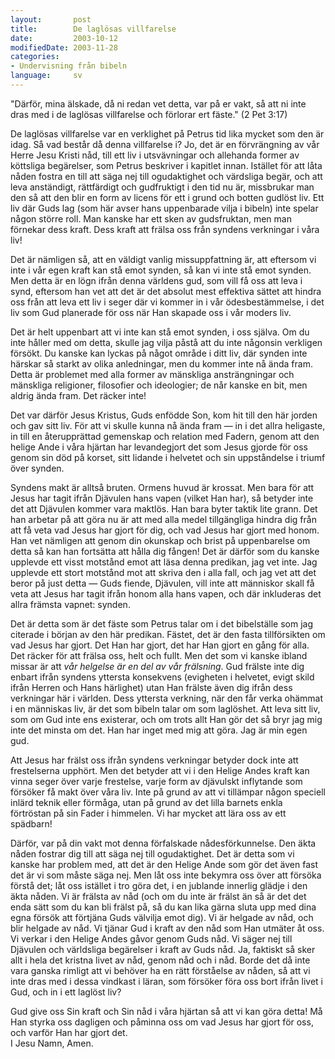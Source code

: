 ```yaml
---
layout:       post
title:        De laglösas villfarelse
date:         2003-10-12
modifiedDate: 2003-11-28
categories:
- Undervisning från bibeln
language:     sv
---
```

"Därför, mina älskade, då ni redan vet detta, var på er vakt, så att ni inte dras med i de laglösas villfarelse och förlorar ert fäste." (2 Pet 3:17)

De laglösas villfarelse var en verklighet på Petrus tid lika mycket som den är idag.  Så vad består då denna villfarelse i?  Jo, det är en förvrängning av vår Herre Jesu Kristi nåd, till ett liv i utsvävningar och allehanda former av köttsliga begärelser, som Petrus beskriver i kapitlet innan.  Istället för att låta nåden fostra en till att säga nej till ogudaktighet och värdsliga begär, och att leva anständigt, rättfärdigt och gudfruktigt i den tid nu är, missbrukar man den så att den blir en form av licens för ett i grund och botten gudlöst liv. Ett  liv där Guds lag (som här avser hans uppenbarade vilja i bibeln) inte spelar någon större roll.  Man kanske har ett sken av
gudsfruktan, men man förnekar dess kraft.  Dess kraft att frälsa oss från syndens verkningar i våra liv!

Det är nämligen så, att en väldigt vanlig missuppfattning är, att eftersom vi inte i vår egen kraft kan stå emot synden, så kan vi inte stå emot synden.  Men detta är en lögn ifrån denna världens gud, som vill få oss att leva i synd, eftersom han vet att det är det absolut mest effektiva sättet att hindra oss från att leva ett liv i seger där vi kommer in i vår ödesbestämmelse, i det liv som Gud planerade för oss när Han skapade oss i vår moders liv.

Det är helt uppenbart att vi inte kan stå emot synden, i oss själva.  Om du inte håller med om detta, skulle jag vilja påstå att du inte någonsin verkligen försökt.  Du kanske kan lyckas på något område i ditt liv, där synden inte härskar så starkt av olika anledningar, men du kommer inte nå ända fram.  Detta är problemet med alla former av mänskliga ansträngningar och mänskliga religioner, filosofier och ideologier; de når kanske en bit, men aldrig ända fram.  Det räcker inte!

Det var därför Jesus Kristus, Guds enfödde Son, kom hit till den här jorden och gav sitt liv.  För att vi skulle kunna nå ända fram &mdash; in i det allra heligaste, in till en återupprättad gemenskap och
relation med Fadern, genom att den helige Ande i våra hjärtan har levandegjort det som Jesus gjorde för oss genom sin död på korset, sitt lidande i helvetet och sin uppståndelse i triumf över synden.

Syndens makt är alltså bruten.  Ormens huvud är krossat.  Men bara för att Jesus har tagit ifrån Djävulen hans vapen (vilket Han har), så betyder inte det att Djävulen kommer vara maktlös.  Han bara byter taktik lite grann.  Det han arbetar på att göra nu är att med alla medel tillgängliga hindra dig från att få veta vad Jesus har gjort för dig, och vad Jesus har gjort med honom.  Han vet nämligen att genom din okunskap och brist på uppenbarelse om detta så kan han fortsätta att hålla dig fången!  Det är därför som du kanske upplevde ett visst motstånd emot att läsa denna predikan, jag vet inte.  Jag upplevde ett stort motstånd mot att skriva den i alla fall, och jag vet att det beror på just detta &mdash; Guds fiende, Djävulen, vill inte att människor skall få veta att Jesus har tagit ifrån honom alla hans vapen, och där inkluderas det allra främsta vapnet: synden.

Det är detta som är det fäste som Petrus talar om i det bibelställe som jag citerade i början av den här predikan.  Fästet, det är den fasta tillförsikten om vad Jesus har gjort.  Det Han har gjort, det har Han gjort en gång för alla.  Det räcker för att frälsa oss, helt och fullt.  Men det som vi kanske ibland missar är att <em>vår helgelse är en del av vår frälsning</em>.  Gud frälste inte dig enbart ifrån syndens yttersta konsekvens (evigheten i helvetet, evigt skild ifrån Herren och Hans härlighet) utan Han frälste även dig ifrån dess verkningar här i världen.  Dess yttersta verkning, när den får verka ohämmat i en människas liv, är det som bibeln talar om som laglöshet. Att leva sitt liv, som om Gud inte ens existerar, och om trots allt Han gör det så bryr jag mig inte det minsta om det.  Han har inget med mig att göra.  Jag är min egen gud.

Att Jesus har frälst oss ifrån syndens verkningar betyder dock inte att frestelserna upphört.  Men det betyder att vi i den Helige Andes kraft kan vinna seger över varje frestelse, varje form av djävulskt inflytande som försöker få makt över våra liv.  Inte på grund av att vi tillämpar någon speciell inlärd teknik eller förmåga, utan på grund av det lilla barnets enkla förtröstan på sin Fader i himmelen.  Vi har mycket att lära oss av ett spädbarn!

Därför, var på din vakt mot denna förfalskade nådesförkunnelse.  Den äkta nåden fostrar dig till att säga nej till ogudaktighet.  Det är detta som vi kanske har problem med, att det är den Helige Ande som gör det även fast det är vi som måste säga nej.  Men låt oss  inte bekymra oss över att försöka förstå det; låt oss istället i tro göra det, i en jublande innerlig glädje i den äkta nåden.  Vi är frälsta av nåd (och om du inte är frälst än så är det det enda sätt som du kan bli frälst på, så du kan lika gärna sluta upp med dina egna försök att förtjäna Guds välvilja emot dig).  Vi är helgade av nåd, och blir helgade av nåd.  Vi tjänar Gud i kraft av den nåd som Han utmäter åt oss.  Vi verkar i den Helige Andes gåvor genom Guds nåd.  Vi säger nej till Djävulen och världsliga begärelser i kraft av Guds nåd.  Ja, faktiskt så sker allt i hela det kristna livet av nåd, genom nåd och i nåd.  Borde det då inte vara ganska rimligt att vi behöver ha en rätt förståelse av nåden, så att vi inte dras med i dessa vindkast i läran, som försöker föra oss bort ifrån livet i Gud, och in i ett laglöst liv?

Gud give oss Sin kraft och Sin nåd i våra hjärtan så att vi kan göra detta!  Må Han styrka oss dagligen och påminna oss om vad Jesus har gjort för oss, och varför Han har gjort det.<br/>
I Jesu Namn, Amen.

